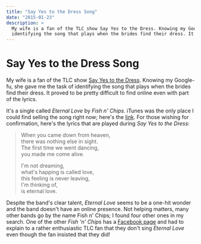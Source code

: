 ```yaml
---
title: "Say Yes to the Dress Song"
date: "2015-01-23"
description: >
  My wife is a fan of the TLC show Say Yes to the Dress. Knowing my Google-fu, she gave me the task of 
  identifying the song that plays when the brides find their dress. It proved to be pretty difficult to find online even with part of the lyrics.
---
```


# Say Yes to the Dress Song
My wife is a fan of the TLC show [Say Yes to the Dress](https://en.wikipedia.org/wiki/Say_Yes_to_the_Dress). Knowing my Google-fu, she gave me the task of identifying the song that plays when the brides find their dress. It proved to be pretty difficult to find online even with part of the lyrics.<!--more-->

It's a single called *Eternal Love* by *Fish n' Chips*. iTunes was the only place I could find selling the song right now; here's the [link](https://itunes.apple.com/us/album/eternal-love-single/id864197427). For those wishing for confirmation, here's the lyrics that are played during *Say Yes to the Dress*:

> When you came down from heaven,  
> there was nothing else in sight.  
> The first time we went dancing,  
> you made me come alive.  
>  
> I'm not dreaming,  
> what's happing is called love,  
> this feeling is never leaving,  
> I'm thinking of,  
> is eternal love.

Despite the band's clear talent, *Eternal Love* seems to be a one-hit wonder and the band doesn't have an online presence. Not helping matters, many other bands go by the name Fish n' Chips; I found four other ones in my search. One of the other *Fish 'n' Chips* has a [Facebook page](https://www.facebook.com/pages/Fish-n-Chips/541526292558722) and had to explain to a rather enthusiastic TLC fan that they don't sing *Eternal Love* even though the fan insisted that they did!
